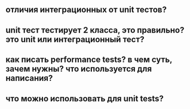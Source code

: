 ## отличия интеграционных от unit тестов?

## unit тест тестирует 2 класса, это правильно? это unit или интеграционный тест?

## как писать performance tests? в чем суть, зачем нужны? что используется для написания?

## что можно использовать для unit tests?

